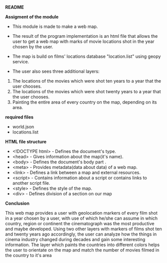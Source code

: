 ******************************README******************************

******************************Assigment of the module******************************

- This module is made to make a web map.

- The result of the program implementation is an html file that allows the user to get
a web map with marks of movie locations shot in the year chosen by the user.

- The map is build on films' locations database "location.list" using geopy service.

- The user also sees three additional layers:
1. The locations of the movies which were shot ten years to a year that the user chooses.
2. The locations of the movies which were shot twenty years to a year that the user chooses.
3. Painting the entire area of every country on the map, depending on its area.

******************************required files******************************

- world.json
- locations.list

******************************HTML file structure******************************

- \<!DOCTYPE html\> - Defines the document's type.
- \<head\> - Gives information about the map(it's name).
- \<body\> - Defines the document's body part .
- \<meta\> - Provides metadata(data about data) of a web map.
- \<link\> - Defines a link between a map and external resources.
- \<script\> - Contains information about a script or contains links to another script file.
- \<style\> - Defines the style of the map.
- \<div\> - Defines division of a section on our map

******************************Conclusion******************************

This web map provides a user with geolocation markers of every film shot in a year chosen by a user,
with use of which he/she can assume in which country, region or continent the cinematograph was the most productive
and maybe developed. Using two other layers with markers of films shot ten and twenty years ago accordingly,
the user can analyze how the things in cinema industry changed during decades and gain some interesting information.
The layer which paints the countries into different colors helps the user to orientate on the map and match
the number of movies filmed in the country to it's area





